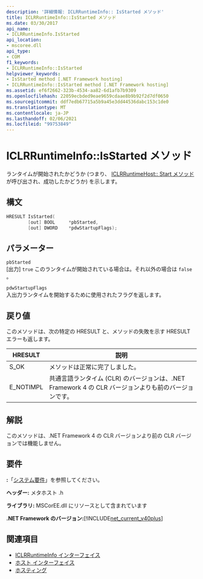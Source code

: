 ```yaml
---
description: '詳細情報: ICLRRuntimeInfo:: IsStarted メソッド'
title: ICLRRuntimeInfo::IsStarted メソッド
ms.date: 03/30/2017
api_name:
- ICLRRuntimeInfo.IsStarted
api_location:
- mscoree.dll
api_type:
- COM
f1_keywords:
- ICLRRuntimeInfo::IsStarted
helpviewer_keywords:
- IsStarted method [.NET Framework hosting]
- ICLRRuntimeInfo::IsStarted method [.NET Framework hosting]
ms.assetid: ef6f2662-323b-4534-aa82-6d1afb7b9309
ms.openlocfilehash: 22059ecbded9eae9659cdaae8b9b92f2d7df0650
ms.sourcegitcommit: ddf7edb67715a5b9a45e3dd44536dabc153c1de0
ms.translationtype: MT
ms.contentlocale: ja-JP
ms.lasthandoff: 02/06/2021
ms.locfileid: "99753849"
---
```

# <a name="iclrruntimeinfoisstarted-method"></a>ICLRRuntimeInfo::IsStarted メソッド

ランタイムが開始されたかどうか (つまり、 [ICLRRuntimeHost:: Start メソッド](iclrruntimehost-start-method.md) が呼び出され、成功したかどうか) を示します。  
  
## <a name="syntax"></a>構文  
  
```cpp  
HRESULT IsStarted(  
        [out] BOOL     *pbStarted,  
        [out] DWORD    *pdwStartupFlags);  
```  
  
## <a name="parameters"></a>パラメーター  

 `pbStarted`  
 [出力] `true` このランタイムが開始されている場合は。それ以外の場合は `false` 。  
  
 `pdwStartupFlags`  
 入出力ランタイムを開始するために使用されたフラグを返します。  
  
## <a name="return-value"></a>戻り値  

 このメソッドは、次の特定の HRESULT と、メソッドの失敗を示す HRESULT エラーも返します。  
  
|HRESULT|説明|  
|-------------|-----------------|  
|S_OK|メソッドは正常に完了しました。|  
|E_NOTIMPL|共通言語ランタイム (CLR) のバージョンは、.NET Framework 4 の CLR バージョンよりも前のバージョンです。|  
  
## <a name="remarks"></a>解説  

 このメソッドは、.NET Framework 4 の CLR バージョンより前の CLR バージョンでは機能しません。  
  
## <a name="requirements"></a>要件  

 **:**「[システム要件](../../get-started/system-requirements.md)」を参照してください。  
  
 **ヘッダー:** メタホスト .h  
  
 **ライブラリ:** MSCorEE.dll にリソースとして含まれています  
  
 **.NET Framework のバージョン:**[!INCLUDE[net_current_v40plus](../../../../includes/net-current-v40plus-md.md)]  
  
## <a name="see-also"></a>関連項目

- [ICLRRuntimeInfo インターフェイス](iclrruntimeinfo-interface.md)
- [ホスト インターフェイス](hosting-interfaces.md)
- [ホスティング](index.md)
